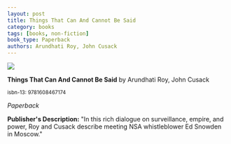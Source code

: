 ```yaml
---
layout: post
title: Things That Can And Cannot Be Said
category: books
tags: [books, non-fiction]
book_type: Paperback
authors: Arundhati Roy, John Cusack
---
```


<img src="http://books.google.com/books/content?id=ryjXjwEACAAJ&printsec=frontcover&img=1&zoom=1&source=gbs_api"/>

**Things That Can And Cannot Be Said** by Arundhati Roy, John Cusack

<sup>isbn-13: 9781608467174</sup>

*Paperback*

**Publisher's Description:**
"In this rich dialogue on surveillance, empire, and power, Roy and Cusack
describe meeting NSA whistleblower Ed Snowden in Moscow."